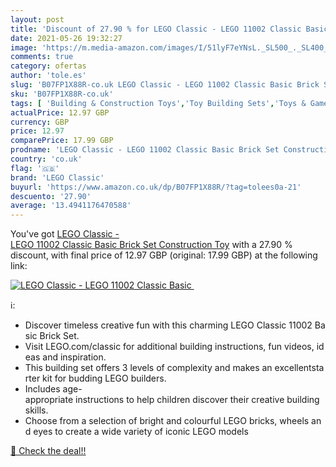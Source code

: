 ```yaml
---
layout: post
title: 'Discount of 27.90 % for LEGO Classic - LEGO 11002 Classic Basic '
date: 2021-05-26 19:32:27
image: 'https://m.media-amazon.com/images/I/51lyF7eYNsL._SL500_._SL400_.jpg'
comments: true
category: ofertas
author: 'tole.es'
slug: 'B07FP1X88R-co.uk LEGO Classic - LEGO 11002 Classic Basic Brick Set...'
sku: 'B07FP1X88R-co.uk'
tags: [ 'Building & Construction Toys','Toy Building Sets','Toys & Games','Toys Store','lego','lego classic', ]
actualPrice: 12.97 GBP
currency: GBP
price: 12.97
comparePrice: 17.99 GBP
prodname: 'LEGO Classic - LEGO 11002 Classic Basic Brick Set Construction Toy'
country: 'co.uk'
flag: '🇬🇧'
brand: 'LEGO Classic'
buyurl: 'https://www.amazon.co.uk/dp/B07FP1X88R/?tag=tolees0a-21'
descuento: '27.90'
average: '13.4941176470588'
---
```


You've got [LEGO Classic - LEGO 11002 Classic Basic Brick Set Construction Toy](https://www.amazon.co.uk/dp/B07FP1X88R/?tag=tolees0a-21) with a  27.90 % discount, with final price of 12.97 GBP (original: 17.99 GBP) at the following link:

[![LEGO Classic - LEGO 11002 Classic Basic ](https://m.media-amazon.com/images/I/51lyF7eYNsL._SL500_._SL400_.jpg)](https://www.amazon.co.uk/dp/B07FP1X88R/?tag=tolees0a-21)

ℹ️:

- Discover timeless creative fun with this charming LEGO Classic 11002 Basic Brick Set.
- Visit LEGO.com/classic for additional building instructions, fun videos, ideas and inspiration.
- This building set offers 3 levels of complexity and makes an excellentstarter kit for budding LEGO builders.
- Includes age-appropriate instructions to help children discover their creative building skills.
- Choose from a selection of bright and colourful LEGO bricks, wheels and eyes to create a wide variety of iconic LEGO models

[🛒 Check the deal!!](https://www.amazon.co.uk/dp/B07FP1X88R/?tag=tolees0a-21)
